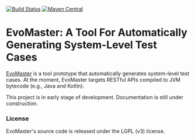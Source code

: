 [![Build Status](https://travis-ci.org/arcuri82/EvoMaster.svg?branch=master)](https://travis-ci.org/arcuri82/EvoMaster)
[![Maven Central](https://maven-badges.herokuapp.com/maven-central/org.evomaster/evomaster-client-java/badge.svg)](https://maven-badges.herokuapp.com/maven-central/org.evomaster/evomaster-client-java)

# EvoMaster: A Tool For Automatically Generating System-Level Test Cases

[EvoMaster](http://evomaster.org) is a tool prototype that automatically generates system-level test cases.
At the moment, EvoMaster targets RESTful APIs compiled to JVM bytecode (e.g., Java and Kotlin).

This project is in early stage of development. Documentation is still under construction. 

### License
EvoMaster's source code is released under the LGPL (v3) license.

